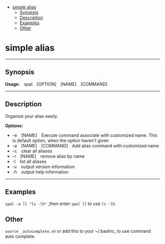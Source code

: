   * [simple alias](#simple-alias)
      * [Synopsis](#synopsis)
      * [Description](#description)
      * [Examples](#examples)
      * [Other](#other)

# simple alias  

------

## Synopsis  

__Usage__:&emsp;spal&emsp;[OPTION]&emsp;[NAME]&emsp;[COMMAND]  

------

## Description  

Organize your alias easily.  

__Options:__  
- -e&emsp;[NAME]&emsp;Execute command associate with customized name. This is default option, when the option haven't given  
- -a&emsp;[NAME]&emsp;[COMMAND]&emsp;Add alias command with customized name  
- -c&emsp;clear all aliases  
- -r&emsp;[NAME]&emsp;remove alias by name  
- -l&emsp;list all aliases  
- -v&emsp;output version information  
- -h&emsp;output help information  

--------

## Examples  

`spal -a ll "ls -lh"` ,then enter `spal ll` to use `ls -lh`.  

## Other  

`source _autocomplete.sh` or add this to your ~/.bashrc, to use command auto complete.